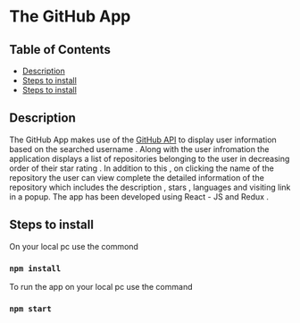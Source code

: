 # The GitHub App

## Table of Contents

- [Description](#description)
- [Steps to install](#installation)
- [Steps to install](#installation)


## Description <a name = "description"></a>
The GitHub App makes use of the <a href = "https://docs.github.com/en/rest">GitHub API</a> to display user information based on the searched username . Along with the user infromation the application displays a list of repositories belonging to the user in decreasing order of their star rating . In addition to this , on clicking the name of the repository the user can view complete the detailed information of the repository which includes the description , stars , languages and visiting link in a popup. The app has been developed using React - JS and Redux .

## Steps to install <a name = "installation"></a>
On your local pc use the commond 
 ### `npm install`
To run the app on your local pc use the command
 ### `npm start`
 
 
 


